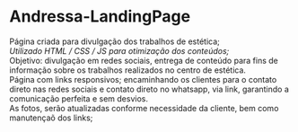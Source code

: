 # Andressa-LandingPage

Página criada para divulgação dos trabalhos de estética;<br>
<i>Utilizado HTML / CSS / JS para otimização dos conteúdos;</i><br>
Objetivo: divulgação em redes sociais, entrega de conteúdo para fins de informação sobre os trabalhos realizados no centro de estética.<br>
Página com links responsivos; encaminhando os clientes para o contato direto nas redes sociais e contato direto no whatsapp, via link, garantindo a comunicação perfeita e sem desvios.<br>
As fotos, serão atualizadas conforme necessidade da cliente, bem como manutençaõ dos links;
